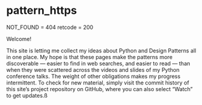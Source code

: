 # pattern_https
NOT_FOUND = 404 retcode = 200


Welcome!


This site is letting me collect my ideas about Python and Design Patterns all in one place.
My hope is that these pages make the patterns more discoverable — easier to find in web searches, and easier to read — than when they were scattered across the videos and slides of my Python conference talks.
The weight of other obligations makes my progress intermittent. To check for new material, simply visit the commit history of this site’s project repository on GitHub, where you can also select “Watch” to get updates.ß
